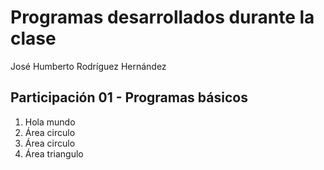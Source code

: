 # Programas desarrollados durante la clase

José Humberto Rodríguez Hernández

## Participación 01 - Programas básicos

1. Hola mundo
2. Área circulo
3. Área circulo
4. Área triangulo